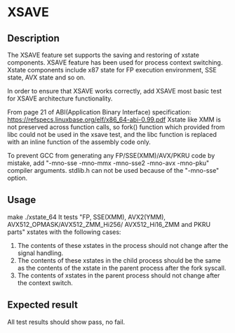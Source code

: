 # XSAVE

## Description
The XSAVE feature set supports the saving and restoring of xstate components.
XSAVE feature has been used for process context switching. Xstate components
include x87 state for FP execution environment, SSE state, AVX state and so on.

In order to ensure that XSAVE works correctly, add XSAVE most basic test for
XSAVE architecture functionality.

From page 21 of ABI(Application Binary Interface) specification:
https://refspecs.linuxbase.org/elf/x86_64-abi-0.99.pdf
Xstate like XMM is not preserved across function calls, so fork() function
which provided from libc could not be used in the xsave test, and the libc
function is replaced with an inline function of the assembly code only.

To prevent GCC from generating any FP/SSE(XMM)/AVX/PKRU code by mistake, add
"-mno-sse -mno-mmx -mno-sse2 -mno-avx -mno-pku" compiler arguments. stdlib.h
can not be used because of the "-mno-sse" option.

## Usage
make
./xstate_64
It tests "FP, SSE(XMM), AVX2(YMM), AVX512_OPMASK/AVX512_ZMM_Hi256/
AVX512_Hi16_ZMM and PKRU parts" xstates with the following cases:
1. The contents of these xstates in the process should not change after the
   signal handling.
2. The contents of these xstates in the child process should be the same as
   the contents of the xstate in the parent process after the fork syscall.
3. The contents of xstates in the parent process should not change after
   the context switch.

## Expected result
All test results should show pass, no fail.
